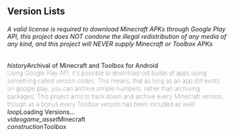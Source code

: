 ## Version Lists
###### *A valid license is required to download Minecraft APKs through Google Play API, this project does NOT condone the illegal redistribution of any media of any kind, and this project will NEVER supply Minecraft or Toolbox APKs*
<div class="filedownload-container"><div class="nbt-filedownload"><i class="material-icons">history</i><a>Archival of Minecraft and Toolbox for Android</a><a style="display: block; font-size: 14px; font-weight: 100; line-height: 18px;">Using Google Play API, it's possible to download old builds of apps using something called version codes. This means, that as long as an app still exists on google play, you can archive simple numbers, rather than archiving packages. This project aims to track down and archive every Minecraft version, though as a bonus every Toolbox version has been included as well!</a></div></div><div class="filedownload-container" id="loading-versions"><div class="nbt-filedownload"><i class="material-icons">loop</i><a>Loading Versions...</a></div></div><div class="home-content-container"><div class="home-content-image"><div class="filedownload-container" style="margin-top:0;margin-bottom:0"><div class="nbt-filedownload"><i class="material-icons">videogame_asset</i><a>Minecraft</a></div></div><div id="mcversion"></div></div><div class="home-content-image"><div class="filedownload-container" style="margin-top:0;margin-bottom:0"><div class="nbt-filedownload"><i class="material-icons">construction</i><a>Toolbox</a></div></div><div id="tbversion"></div></div></div><script src="/assets/js/versions.js"></script>
